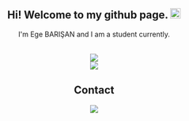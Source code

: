 <div align="center">
   <h2>Hi! Welcome to my github page. <img src="https://media.giphy.com/media/hvRJCLFzcasrR4ia7z/giphy.gif" width="21px"></h2>
   <p>
      I'm Ege BARIŞAN and I am a student currently.
   </p>
</div>

</br>
<div align="center">
   <div>
   <img src="https://github-readme-stats.vercel.app/api?username=mustafazaimoglu&theme=react&show_icons=true&include_all_commits=true&count_private=true" />
   </div>
   <div>
   <img src="https://github-readme-stats.vercel.app/api/top-langs/?username=mustafazaimoglu&theme=react&langs_count=4&card_width=495" />
   </div>
</div>

<div align="center">
    <h2>Contact</h2>
</div>

<div align="center">
    <a href="https://www.linkedin.com/in/egebarisan/" target="_blank">
        <img src="https://img.shields.io/badge/LinkedIn-0077B5?style=for-the-badge&logo=linkedin&logoColor=white">
    </a>
</div>

<!-- If you like this why don't you give me a star? -->
